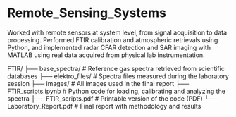 # Remote_Sensing_Systems
Worked with remote sensors at system level, from signal acquisition to data processing. Performed FTIR calibration and atmospheric retrievals using Python, and implemented radar CFAR detection and SAR imaging with MATLAB using real data acquired from physical lab instrumentation.


FTIR/
├── base_spectra/ # Reference gas spectra retrieved from scientific databases
├── elektro_files/ # Spectra files measured during the laboratory session
├── images/ # All images used in the final report
├── FTIR_scripts.ipynb # Python code for loading, calibrating and analyzing the spectra
├── FTIR_scripts.pdf # Printable version of the code (PDF)
└── Laboratory_Report.pdf # Final report with methodology and results

